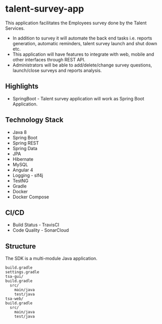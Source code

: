 # talent-survey-app

This application facilitates the Employees survey done by the Talent Services. 
* In addition to survey it will automate the back end tasks i.e. reports generation, automatic reminders, talent survey launch and shut down etc.
* This application will have features to integrate with web, mobile and other interfaces through REST API.
* Administrators will be able to add/delete/change survey questions, launch/close surveys and reports analysis.

## Highlights
* SpringBoot - Talent survey application will work as Spring Boot Application.

## Technology Stack
* Java 8
* Spring Boot
* Spring REST
* Spring Data
* JPA
* Hibernate
* MySQL
* Angular 4
* Logging - slf4j
* TestNG
* Gradle
* Docker
* Docker Compose

## CI/CD
* Build Status - TravisCI
* Code Quality - SonarCloud

## Structure
The SDK is a multi-module Java application.
```
build.gradle
settings.gradle
tsa-gui/
build.gradle
  src/
    main/java
    test/java
tsa-web/
build.gradle
  src/
    main/java
    test/java
```
